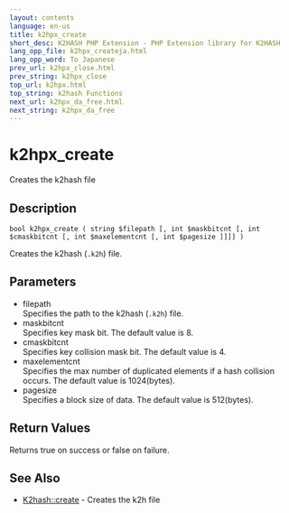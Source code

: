 ```yaml
---
layout: contents
language: en-us
title: k2hpx_create
short_desc: K2HASH PHP Extension - PHP Extension library for K2HASH
lang_opp_file: k2hpx_createja.html
lang_opp_word: To Japanese
prev_url: k2hpx_close.html
prev_string: k2hpx_close
top_url: k2hpx.html
top_string: k2hash Functions
next_url: k2hpx_da_free.html
next_string: k2hpx_da_free
---
```


# k2hpx_create
Creates the k2hash file

## Description
```
bool k2hpx_create ( string $filepath [, int $maskbitcnt [, int $cmaskbitcnt [, int $maxelementcnt [, int $pagesize ]]]] )
```
Creates the k2hash (`.k2h`) file. 

## Parameters
- filepath  
Specifies the path to the k2hash (`.k2h`) file.
- maskbitcnt  
Specifies key mask bit. The default value is 8.
- cmaskbitcnt  
Specifies key collision mask bit. The default value is 4.
- maxelementcnt  
Specifies the max number of duplicated elements if a hash collision occurs. The default value is 1024(bytes).
- pagesize  
Specifies a block size of data. The default value is 512(bytes).

## Return Values
Returns true on success or false on failure. 

## See Also
- [K2hash::create](k2h_create.html) - Creates the k2h file
